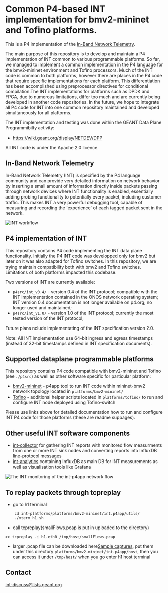 Common P4-based INT implementation for bmv2-mininet and Tofino platforms.
===========================================================================
This is a P4 implementation of the [In-Band Network Telemetry](https://p4.org/specs/). 

The main purpose of this repository is to develop and maintain a P4 implementation of INT common to various programmable platforms. So far, we managed to implement a common implementation in the P4 language for the bmv2-mininet environment and Tofino processors. Much of the INT code is common to both platforms, however there are places in the P4 code that require specific implementations for each platform. This differentiation has been accomplished using preprocessor directives for conditional compilation.The INT implementations for platforms such as DPDK and FPGA, due to numerous limitations, differ too much and are currently being developed in another code repositories. In the future, we hope to integrate all P4 code for INT into one common repository maintained and developed simultaneously for all plaftorms.

The INT implementation and testing was done within the GEANT Data Plane Programmibilty activity:
* https://wiki.geant.org/display/NETDEV/DPP

All INT code is under the Apache 2.0 licence.


In-Band Network Telemetry
------
In-Band Network Telemetry (INT)  is specified by the P4 language community and can provide very detailed information on network behavior by inserting a small amount of information directly inside packets passing through network devices where INT functionality is enabled, essentially adding probing functionality to potentially every packet, including customer traffic. 
This makes INT a very powerful debugging tool, capable of measuring and recording the 'experience' of each tagged packet sent in the network.

![INT workflow](docs/int-workflow.png)


P4 implementation of INT
------
This repository contains P4 code implementing the INT data plane functionality. Initially the P4 INT code was developped only for bmv2 but later on it was also adapted for Tofino switches. 
In this repository, we are trying maintain compatibility both with bmv2 and Tofino switches. Limitations of both platforms impacted this codebase.

Two versions of INT are currently available:
- `p4src/int_v0.4/` - version 0.4 of the INT protocol; compatible with the INT implementation contained in the ONOS network operating system; INT version 0.4 documentation is not longer available on p4.org; no longer used and maintained;
- `p4src/int_v1.0/` - version 1.0 of the INT protocol; currently the most tested version of the INT protocol;

Future plans nclude implementating of the INT specification version 2.0.

Note: All INT implementation use 64-bit ingress and egress timestamps (instead of 32-bit timestamps defined in INT specification documents).


Supported dataplane programmable platforms
-----
This repository contains P4 code compatible with bmv2-mininet and Tofino (see `./p4src`) as well as other software specific for particular platform:
- [bmv2-mininet](platforms/bmv2-mininet/README.md) - p4app tool to run INT code within mininet-bmv2 network topology located in `platforms/bmv2-mininet/`
- [Tofino](platforms/tofino/README.md) - additional helper scripts located in `platforms/tofino/` to run and configure INT node deployed using Tofino-switch 

Please use links above for detailed documentation how to run and configure INT P4 code for those platforms (these are readme suppages).

Other useful INT software components
----
- [int-collector](https://github.com/GEANT-DataPlaneProgramming/int-collector) for gathering INT reports with monitored flow measurments from one or more INT sink nodes and converting reports into InfluxDB line-protocol messages
- [int-analytics](https://github.com/GEANT-DataPlaneProgramming/int-analytics) containing InfluxDB as main DB for INT measurements as well as visualisation tools like Grafana

![The INT monitoring of the int-p4app network flow ](docs/int-p4app-visualisation.png)


To replay packets through tcpreplay
------
- go to h1 terminal
```  
    cd int-platforms/platforms/bmv2-mininet/int.p4app/utils/
    ./xterm_h1.sh
```  

- call tcpreplay(smallFlows.pcap is put in uploaded to the directory) 

```  
>> tcpreplay -i h1-eth0 /tmp/host/smallFlows.pcap
```  

- larger .pcap file can be downloaded here[Sample captures](https://tcpreplay.appneta.com/wiki/captures.html#bigflows-pcap), put them under this directory `platforms/bmv2-mininet/int.p4app/host`, then you can access it under `/tmp/host/` when you go enter h1 host terminal


Contact
---------
int-discuss@lists.geant.org


